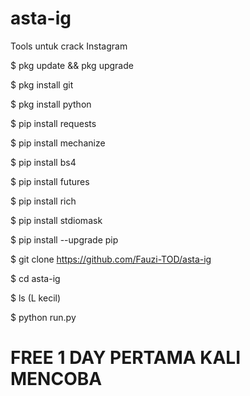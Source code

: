 # asta-ig
Tools untuk crack Instagram

$ pkg update && pkg upgrade

$ pkg install git

$ pkg install python 

$ pip install requests

$ pip install mechanize

$ pip install bs4

$ pip install futures

$ pip install rich

$ pip install stdiomask

$ pip install --upgrade pip

$ git clone https://github.com/Fauzi-TOD/asta-ig

$ cd asta-ig

$ ls (L kecil)

$ python run.py

# FREE 1 DAY PERTAMA KALI MENCOBA 
